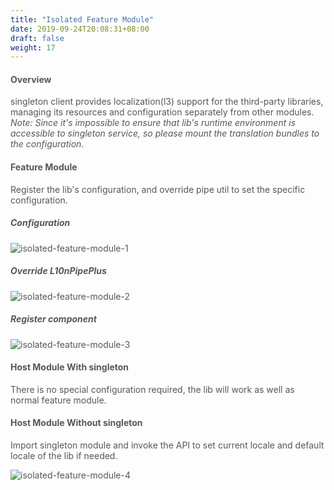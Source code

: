 ```yaml
---
title: "Isolated Feature Module"
date: 2019-09-24T20:08:31+08:00
draft: false
weight: 17
---
```


#### **Overview**

singleton client provides localization(l3) support for the third-party libraries, managing its resources and configuration separately from other modules.<br/>
*Note: Since it's impossible to ensure that lib's runtime environment is accessible to singleton service, so please mount the translation bundles to the configuration.*


#### **Feature Module**

Register the lib's configuration, and override pipe util to set the specific configuration.


##### **Configuration**

![isolated-feature-module-1](https://github.com/zmengjiao/singleton/raw/website/content/en/images/isolated-feature-module/isolated-feature-module-1.png)


##### **Override L10nPipePlus**

![isolated-feature-module-2](https://github.com/zmengjiao/singleton/raw/website/content/en/images/isolated-feature-module/isolated-feature-module-2.png)


##### **Register component**

![isolated-feature-module-3](https://github.com/zmengjiao/singleton/raw/website/content/en/images/isolated-feature-module/isolated-feature-module-3.png)


#### **Host Module With singleton**

There is no special configuration required, the lib will work as well as normal feature module.


#### **Host Module Without singleton**


Import singleton module and invoke the API to set current locale and default locale of the lib if needed.


![isolated-feature-module-4](https://github.com/zmengjiao/singleton/raw/website/content/en/images/isolated-feature-module/isolated-feature-module-4.png)






<style>
    html {
        font-family: Metropolis;
        color: #575757;
    }
    section strong {
        font-weight: 400;
    }
    article section.page h1:first-of-type {
        text-transform: inherit;
        font-family: inherit;
    }
</style>